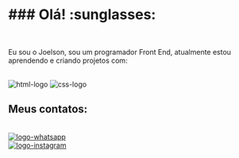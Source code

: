 <h1>### Olá! :sunglasses:</h1>
<br>
<p> Eu sou o Joelson, sou um programador Front End, atualmente estou aprendendo e criando projetos com:</p>
<br>
<img src="https://img.shields.io/badge/HTML-239120?style=for-the-badge&logo=html5&logoColor=white" alt="html-logo">
<img src="https://img.shields.io/badge/CSS-239120?&style=for-the-badge&logo=css3&logoColor=white"  alt="css-logo">
<br>
<h2>Meus contatos:</h2>
<br>                                                                               
<a href="https://wa.me/5579996499345"> <img src="https://img.shields.io/badge/WhatsApp-25D366?style=for-the-badge&logo=whatsapp&logoColor=white" alt="logo-whatsapp"> </a>
<br>
<a href="https://instagram.com/joelson.souza25?igshid=NGVhN2U2NjQ0Yg%3D%3D"> <img src="https://img.shields.io/badge/Instagram-E4405F?style=for-the-badge&logo=instagram&logoColor=white" alt="logo-instagram"> </a>





